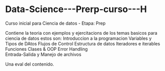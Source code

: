 # Data-Science---Prerp-curso---H
Curso inicial para Ciencia de datos - Etapa: Prep

Contiene la teoria con ejemplos y ejercitacions de  los temas basicos para ciencia de datos estos son:
Introduccion a la programacion
Variables y Tipos de DAtos
Flujos de Control
Estructura de datos
Iteradores e iterables
Funciones 
Clases & OOP
Error Handling  
Entrada-Salida y Manejo de archivos   

Una eval  del contenido.

